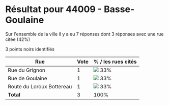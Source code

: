 # Résultat pour 44009 - Basse-Goulaine

Sur l'ensemble de la ville il y a eu 7 réponses dont 3 réponses avec une rue citée (42%)

3 points noirs identifiés

| Rue | Vote | % / les rues cités|
|-----|------|-------------------|
| Rue du Grignon | 1 | <img src="../../img/bar_33.gif" />&nbsp;33%|
| Rue de Goulaine | 1 | <img src="../../img/bar_33.gif" />&nbsp;33%|
| Route du Loroux Bottereau | 1 | <img src="../../img/bar_33.gif" />&nbsp;33%|
| **Total** | 3 | 100%|
